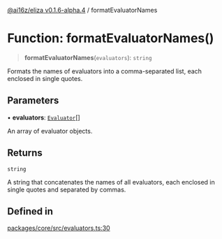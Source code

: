[@ai16z/eliza v0.1.6-alpha.4](../index.md) / formatEvaluatorNames

# Function: formatEvaluatorNames()

> **formatEvaluatorNames**(`evaluators`): `string`

Formats the names of evaluators into a comma-separated list, each enclosed in single quotes.

## Parameters

• **evaluators**: [`Evaluator`](../interfaces/Evaluator.md)[]

An array of evaluator objects.

## Returns

`string`

A string that concatenates the names of all evaluators, each enclosed in single quotes and separated by commas.

## Defined in

[packages/core/src/evaluators.ts:30](https://github.com/ai16z/eliza/blob/main/packages/core/src/evaluators.ts#L30)
